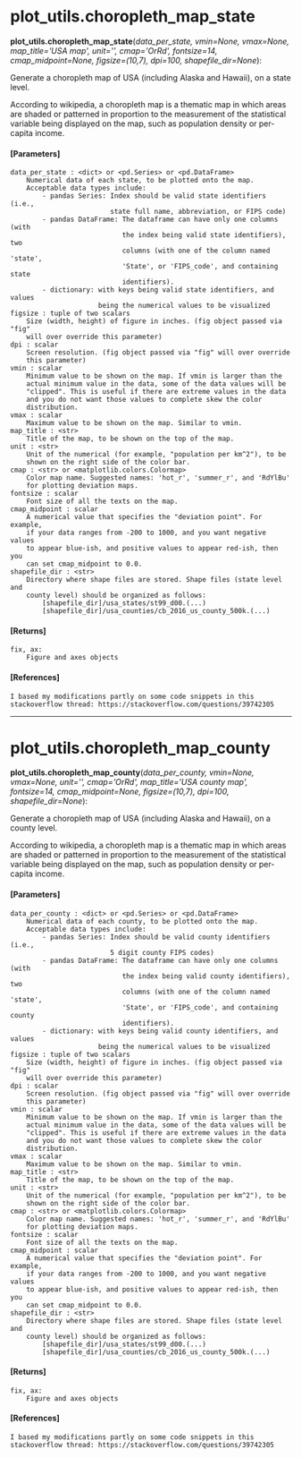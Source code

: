 # plot_utils.choropleth_map_state

**plot_utils.choropleth_map_state**(*data_per_state, vmin=None, vmax=None, map_title='USA map', unit='', cmap='OrRd', fontsize=14, cmap_midpoint=None, figsize=(10,7), dpi=100, shapefile_dir=None*):

Generate a choropleth map of USA (including Alaska and Hawaii), on a state level.

According to wikipedia, a choropleth map is a thematic map in which areas are shaded or patterned in proportion to the measurement of the statistical variable being displayed on the map, such as population density or per-capita income.

#### [Parameters]
    data_per_state : <dict> or <pd.Series> or <pd.DataFrame>
        Numerical data of each state, to be plotted onto the map.
        Acceptable data types include:
            - pandas Series: Index should be valid state identifiers (i.e.,
                             state full name, abbreviation, or FIPS code)
            - pandas DataFrame: The dataframe can have only one columns (with
                                the index being valid state identifiers), two
                                columns (with one of the column named 'state',
                                'State', or 'FIPS_code', and containing state
                                identifiers).
            - dictionary: with keys being valid state identifiers, and values
                          being the numerical values to be visualized
    figsize : tuple of two scalars
        Size (width, height) of figure in inches. (fig object passed via "fig"
        will over override this parameter)
    dpi : scalar
        Screen resolution. (fig object passed via "fig" will over override
        this parameter)
    vmin : scalar
        Minimum value to be shown on the map. If vmin is larger than the
        actual minimum value in the data, some of the data values will be
        "clipped". This is useful if there are extreme values in the data
        and you do not want those values to complete skew the color
        distribution.
    vmax : scalar
        Maximum value to be shown on the map. Similar to vmin.
    map_title : <str>
        Title of the map, to be shown on the top of the map.
    unit : <str>
        Unit of the numerical (for example, "population per km^2"), to be
        shown on the right side of the color bar.
    cmap : <str> or <matplotlib.colors.Colormap>
        Color map name. Suggested names: 'hot_r', 'summer_r', and 'RdYlBu'
        for plotting deviation maps.
    fontsize : scalar
        Font size of all the texts on the map.
    cmap_midpoint : scalar
        A numerical value that specifies the "deviation point". For example,
        if your data ranges from -200 to 1000, and you want negative values
        to appear blue-ish, and positive values to appear red-ish, then you
        can set cmap_midpoint to 0.0.
    shapefile_dir : <str>
        Directory where shape files are stored. Shape files (state level and
        county level) should be organized as follows:
            [shapefile_dir]/usa_states/st99_d00.(...)
            [shapefile_dir]/usa_counties/cb_2016_us_county_500k.(...)

#### [Returns]
    fix, ax:
        Figure and axes objects

#### [References]
    I based my modifications partly on some code snippets in this stackoverflow thread: https://stackoverflow.com/questions/39742305
-------------------------------------------------------

# plot_utils.choropleth_map_county

**plot_utils.choropleth_map_county**(*data_per_county, vmin=None, vmax=None, unit='', cmap='OrRd', map_title='USA county map', fontsize=14, cmap_midpoint=None, figsize=(10,7), dpi=100, shapefile_dir=None*):

Generate a choropleth map of USA (including Alaska and Hawaii), on a county level.

According to wikipedia, a choropleth map is a thematic map in which areas are shaded or patterned in proportion to the measurement of the statistical variable being displayed on the map, such as population density or per-capita income.

#### [Parameters]
    data_per_county : <dict> or <pd.Series> or <pd.DataFrame>
        Numerical data of each county, to be plotted onto the map.
        Acceptable data types include:
            - pandas Series: Index should be valid county identifiers (i.e.,
                             5 digit county FIPS codes)
            - pandas DataFrame: The dataframe can have only one columns (with
                                the index being valid county identifiers), two
                                columns (with one of the column named 'state',
                                'State', or 'FIPS_code', and containing county
                                identifiers).
            - dictionary: with keys being valid county identifiers, and values
                          being the numerical values to be visualized
    figsize : tuple of two scalars
        Size (width, height) of figure in inches. (fig object passed via "fig"
        will over override this parameter)
    dpi : scalar
        Screen resolution. (fig object passed via "fig" will over override
        this parameter)
    vmin : scalar
        Minimum value to be shown on the map. If vmin is larger than the
        actual minimum value in the data, some of the data values will be
        "clipped". This is useful if there are extreme values in the data
        and you do not want those values to complete skew the color
        distribution.
    vmax : scalar
        Maximum value to be shown on the map. Similar to vmin.
    map_title : <str>
        Title of the map, to be shown on the top of the map.
    unit : <str>
        Unit of the numerical (for example, "population per km^2"), to be
        shown on the right side of the color bar.
    cmap : <str> or <matplotlib.colors.Colormap>
        Color map name. Suggested names: 'hot_r', 'summer_r', and 'RdYlBu'
        for plotting deviation maps.
    fontsize : scalar
        Font size of all the texts on the map.
    cmap_midpoint : scalar
        A numerical value that specifies the "deviation point". For example,
        if your data ranges from -200 to 1000, and you want negative values
        to appear blue-ish, and positive values to appear red-ish, then you
        can set cmap_midpoint to 0.0.
    shapefile_dir : <str>
        Directory where shape files are stored. Shape files (state level and
        county level) should be organized as follows:
            [shapefile_dir]/usa_states/st99_d00.(...)
            [shapefile_dir]/usa_counties/cb_2016_us_county_500k.(...)

#### [Returns]
    fix, ax:
        Figure and axes objects

#### [References]
    I based my modifications partly on some code snippets in this
    stackoverflow thread: https://stackoverflow.com/questions/39742305

